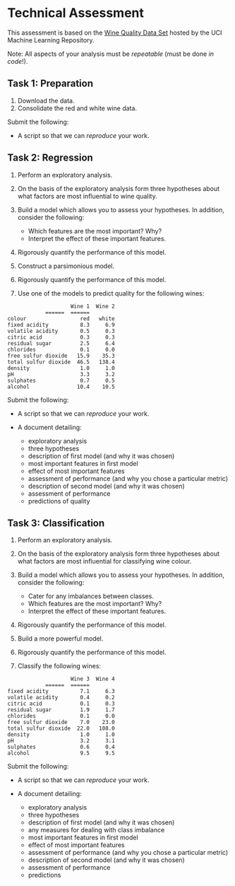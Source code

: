 # Technical Assessment

This assessment is based on the [Wine Quality Data Set](https://archive.ics.uci.edu/ml/datasets/wine+quality) hosted by the UCI Machine Learning Repository.

Note: All aspects of your analysis must be *repeatable* (must be done *in code*!).

## Task 1: Preparation

1. Download the data.
2. Consolidate the red and white wine data.

Submit the following:

- A script so that we can *reproduce* your work.

## Task 2: Regression

1. Perform an exploratory analysis.
2. On the basis of the exploratory analysis form three hypotheses about what factors are most influential to wine quality.
3. Build a model which allows you to assess your hypotheses. In addition, consider the following:

	- Which features are the most important? Why?
	- Interpret the effect of these important features.

4. Rigorously quantify the performance of this model.
5. Construct a parsimonious model.
6. Rigorously quantify the performance of this model.
7. Use one of the models to predict quality for the following wines:

```
                    Wine 1  Wine 2
		    ======  ======
colour                 red   white
fixed acidity          8.3     6.9
volatile acidity       0.5     0.3
citric acid            0.3     0.3
residual sugar         2.5     6.4
chlorides              0.1     0.0
free sulfur dioxide   15.9    35.3
total sulfur dioxide  46.5   138.4
density                1.0     1.0
pH                     3.3     3.2
sulphates              0.7     0.5
alcohol               10.4    10.5
```

Submit the following:

- A script so that we can *reproduce* your work.
- A document detailing:

    - exploratory analysis
    - three hypotheses
    - description of first model (and why it was chosen)
    - most important features in first model
    - effect of most important features
    - assessment of performance (and why you chose a particular metric)
    - description of second model (and why it was chosen)
    - assessment of performance
    - predictions of quality

## Task 3: Classification

1. Perform an exploratory analysis.
2. On the basis of the exploratory analysis form three hypotheses about what factors are most influential for classifying wine colour.
3. Build a model which allows you to assess your hypotheses. In addition, consider the following:

    - Cater for any imbalances between classes.
	- Which features are the most important? Why?
	- Interpret the effect of these important features.

4. Rigorously quantify the performance of this model.
5. Build a more powerful model.
6. Rigorously quantify the performance of this model.
7. Classify the following wines:

```
                    Wine 3  Wine 4
		    ======  ======
fixed acidity          7.1     6.3
volatile acidity       0.4     0.2
citric acid            0.1     0.3
residual sugar         1.9     1.7
chlorides              0.1     0.0
free sulfur dioxide    7.0    23.0
total sulfur dioxide  22.0   108.0
density                1.0     1.0
pH                     3.2     3.1
sulphates              0.6     0.4
alcohol                9.5     9.5
```

Submit the following:

- A script so that we can *reproduce* your work.
- A document detailing:

    - exploratory analysis
    - three hypotheses
    - description of first model (and why it was chosen)
    - any measures for dealing with class imbalance
    - most important features in first model
    - effect of most important features
    - assessment of performance (and why you chose a particular metric)
    - description of second model (and why it was chosen)
    - assessment of performance
    - predictions
